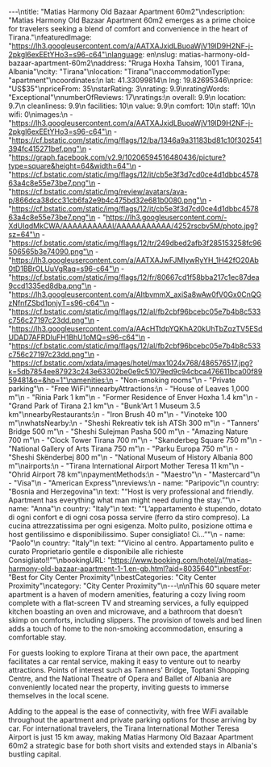 ---\ntitle: "Matias Harmony Old Bazaar Apartment 60m2"\ndescription: "Matias Harmony Old Bazaar Apartment 60m2 emerges as a prime choice for travelers seeking a blend of comfort and convenience in the heart of Tirana."\nfeaturedImage: "https://lh3.googleusercontent.com/a/AATXAJxidLBuoaWjV19lD9H2NF-j-2pkgl6exEEtYHo3=s96-c64"\nlanguage: en\nslug: matias-harmony-old-bazaar-apartment-60m2\naddress: "Rruga Hoxha Tahsim, 1001 Tirana, Albania"\ncity: "Tirana"\nlocation: "Tirana"\naccommodationType: "apartment"\ncoordinates:\n  lat: 41.33099814\n  lng: 19.82695346\nprice: "US$35"\npriceFrom: 35\nstarRating: 3\nrating: 9.9\nratingWords: "Exceptional"\nnumberOfReviews: 17\nratings:\n  overall: 9.9\n  location: 9.7\n  cleanliness: 9.9\n  facilities: 10\n  value: 9.9\n  comfort: 10\n  staff: 10\n  wifi: 0\nimages:\n  - "https://lh3.googleusercontent.com/a/AATXAJxidLBuoaWjV19lD9H2NF-j-2pkgl6exEEtYHo3=s96-c64"\n  - "https://cf.bstatic.com/static/img/flags/12/ba/1346a9a31183bd81c10f302541394fc415271bef.png"\n  - "https://graph.facebook.com/v2.9/10206594516480436/picture?type=square&height=64&width=64"\n  - "https://cf.bstatic.com/static/img/flags/12/it/cb5e3f3d7cd0ce4d1dbbc457863a4c8e55e73be7.png"\n  - "https://cf.bstatic.com/static/img/review/avatars/ava-p/866dca38dcc31cb6fa2e9b4c475bd32e681b0080.png"\n  - "https://cf.bstatic.com/static/img/flags/12/it/cb5e3f3d7cd0ce4d1dbbc457863a4c8e55e73be7.png"\n  - "https://lh3.googleusercontent.com/-XdUIqdMkCWA/AAAAAAAAAAI/AAAAAAAAAAA/4252rscbv5M/photo.jpg?sz=64"\n  - "https://cf.bstatic.com/static/img/flags/12/tr/249dbed2afb3f285153258fc96506565b3e74090.png"\n  - "https://lh3.googleusercontent.com/a/AATXAJwFJMIywRyYH_1H42fO20Ab0tD1BBrOLUuVgRaq=s96-c64"\n  - "https://cf.bstatic.com/static/img/flags/12/fr/80667cd1f58bba217c1ec87dea9ccd1335ed8dba.png"\n  - "https://lh3.googleusercontent.com/a/AItbvmmX_axiSa8wAw0fV0Gx0CnQGzNfnfZSbd1pnjyT=s96-c64"\n  - "https://cf.bstatic.com/static/img/flags/12/al/fb2cbf96bcebc05e7b4b8c533c756c27197c23dd.png"\n  - "https://lh3.googleusercontent.com/a/AAcHTtdpYQKhA20kUhTbZqzTV5ESdUDAD7AFRDIuFH1BhU1oMQ=s96-c64"\n  - "https://cf.bstatic.com/static/img/flags/12/al/fb2cbf96bcebc05e7b4b8c533c756c27197c23dd.png"\n  - "https://cf.bstatic.com/xdata/images/hotel/max1024x768/486576517.jpg?k=5db7854ee87923c243e63302be0e9c51079ed9c94cbca476611bca00f8959481&o=&hp=1"\namenities:\n  - "Non-smoking rooms"\n  - "Private parking"\n  - "Free WiFi"\nnearbyAttractions:\n  - "House of Leaves 1,000 m"\n  - "Rinia Park 1 km"\n  - "Former Residence of Enver Hoxha 1.4 km"\n  - "Grand Park of Tirana 2.1 km"\n  - "Bunk'Art 1 Museum 3.5 km"\nnearbyRestaurants:\n  - "Iron Brush 40 m"\n  - "Vinoteke 100 m"\nwhatsNearby:\n  - "Sheshi Rekreativ tek ish ATSh 300 m"\n  - "Tanners' Bridge 500 m"\n  - "Sheshi Sulejman Pasha 500 m"\n  - "Amazing Nature 700 m"\n  - "Clock Tower Tirana 700 m"\n  - "Skanderbeg Square 750 m"\n  - "National Gallery of Arts Tirana 750 m"\n  - "Parku Europa 750 m"\n  - "Sheshi Skënderbej 800 m"\n  - "National Museum of History Albania 800 m"\nairports:\n  - "Tirana International Airport Mother Teresa 11 km"\n  - "Ohrid Airport 78 km"\npaymentMethods:\n  - "Maestro"\n  - "Mastercard"\n  - "Visa"\n  - "American Express"\nreviews:\n  - name: "Paripovic"\n    country: "Bosnia and Herzegovina"\n    text: "“Host is very professional and friendly. Apartment has everything what man might need during the stay.”"\n  - name: "Anna"\n    country: "Italy"\n    text: "“L’appartamento è stupendo, dotato di ogni confort e di ogni cosa possa servire (ferro da stiro compreso). La cucina attrezzatissima per ogni esigenza.
Molto pulito, posizione ottima e host gentilissimo e disponibilissimo. Super consigliato! Ci...”"\n  - name: "Paolo"\n    country: "Italy"\n    text: "“Vicino al centro. Appartamento pulito e curato
Proprietario gentile e disponibile alle richieste
Consigliato!!”"\nbookingURL: "https://www.booking.com/hotel/al/matias-harmony-old-bazaar-apartment-1-1.en-gb.html?aid=8035640"\nbestFor: "Best for City Center Proximity"\nbestCategories: "City Center Proximity"\ncategory: "City Center Proximity"\n---\n\nThis 60 square meter apartment is a haven of modern amenities, featuring a cozy living room complete with a flat-screen TV and streaming services, a fully equipped kitchen boasting an oven and microwave, and a bathroom that doesn’t skimp on comforts, including slippers. The provision of towels and bed linen adds a touch of home to the non-smoking accommodation, ensuring a comfortable stay.

For guests looking to explore Tirana at their own pace, the apartment facilitates a car rental service, making it easy to venture out to nearby attractions. Points of interest such as Tanners' Bridge, Toptani Shopping Centre, and the National Theatre of Opera and Ballet of Albania are conveniently located near the property, inviting guests to immerse themselves in the local scene.

Adding to the appeal is the ease of connectivity, with free WiFi available throughout the apartment and private parking options for those arriving by car. For international travelers, the Tirana International Mother Teresa Airport is just 15 km away, making Matias Harmony Old Bazaar Apartment 60m2 a strategic base for both short visits and extended stays in Albania's bustling capital.